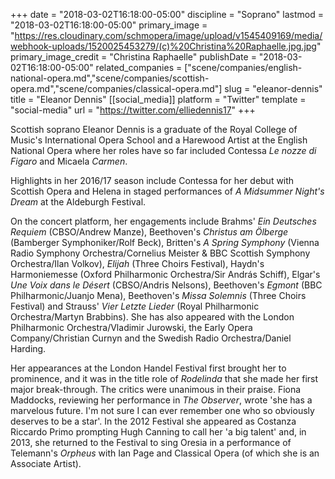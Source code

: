 +++
date = "2018-03-02T16:18:00-05:00"
discipline = "Soprano"
lastmod = "2018-03-02T16:18:00-05:00"
primary_image = "https://res.cloudinary.com/schmopera/image/upload/v1545409169/media/webhook-uploads/1520025453279/(c)%20Christina%20Raphaelle.jpg.jpg"
primary_image_credit = "Christina Raphaelle"
publishDate = "2018-03-02T16:18:00-05:00"
related_companies = ["scene/companies/english-national-opera.md","scene/companies/scottish-opera.md","scene/companies/classical-opera.md"]
slug = "eleanor-dennis"
title = "Eleanor Dennis"
[[social_media]]
platform = "Twitter"
template = "social-media"
url = "https://twitter.com/elliedennis17"
+++

Scottish soprano Eleanor Dennis is a graduate of the Royal College of Music's International Opera School and a Harewood Artist at the English National Opera where her roles have so far included Contessa *Le nozze di Figaro* and Micaela *Carmen*.

Highlights in her 2016/17 season include Contessa for her debut with Scottish Opera and Helena in staged performances of *A Midsummer Night's Dream* at the Aldeburgh Festival.

On the concert platform, her engagements include Brahms' *Ein Deutsches Requiem* (CBSO/Andrew Manze), Beethoven's *Christus am Ölberge* (Bamberger Symphoniker/Rolf Beck), Britten's *A Spring Symphony* (Vienna Radio Symphony Orchestra/Cornelius Meister & BBC Scottish Symphony Orchestra/Ilan Volkov), *Elijah* (Three Choirs Festival), Haydn's Harmoniemesse (Oxford Philharmonic Orchestra/Sir András Schiff), Elgar's *Une Voix dans le Désert* (CBSO/Andris Nelsons), Beethoven's *Egmont* (BBC Philharmonic/Juanjo Mena), Beethoven's *Missa Solemnis* (Three Choirs Festival) and Strauss' *Vier Letzte Lieder* (Royal Philharmonic Orchestra/Martyn Brabbins).  She has also appeared with the London Philharmonic Orchestra/Vladimir Jurowski, the Early Opera Company/Christian Curnyn and the Swedish Radio Orchestra/Daniel Harding. 

Her appearances at the London Handel Festival first brought her to prominence, and it was in the title role of *Rodelinda* that she made her first major break-through.  The critics were unanimous in their praise.  Fiona Maddocks, reviewing her performance in *The Observer*, wrote 'she has a marvelous future. I'm not sure I can ever remember one who so obviously deserves to be a star'.  In the 2012 Festival she appeared as Costanza Riccardo Primo prompting Hugh Canning to call her 'a big talent' and, in 2013, she returned to the Festival to sing Oresia in a performance of Telemann's *Orpheus* with Ian Page and Classical Opera (of which she is an Associate Artist).

